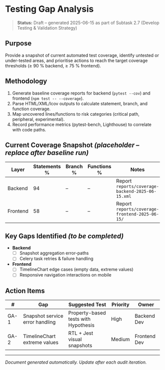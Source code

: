 # Testing Gap Analysis

> **Status:** Draft – generated 2025-06-15 as part of Subtask 2.7 (Develop Testing & Validation Strategy)

## Purpose
Provide a snapshot of current automated test coverage, identify untested or under-tested areas, and prioritise actions to reach the target coverage thresholds (≥ 90 % backend, ≥ 75 % frontend).

## Methodology
1. Generate baseline coverage reports for backend (`pytest --cov`) and frontend (`npm test -- --coverage`).
2. Parse HTML/XML/lcov outputs to calculate statement, branch, and function coverage.
3. Map uncovered lines/functions to risk categories (critical path, peripheral, experimental).
4. Record performance metrics (pytest-bench, Lighthouse) to correlate with code paths.

## Current Coverage Snapshot *(placeholder – replace after baseline run)*
| Layer | Statements % | Branch % | Functions % | Notes |
|-------|--------------|----------|--------------|-------|
| Backend | 94 | – | – | Report `reports/coverage-backend-2025-06-15.xml` |
| Frontend | 58 | – | – | Report `reports/coverage-frontend-2025-06-15/` |

## Key Gaps Identified *(to be completed)*
- **Backend**
  - [ ] Snapshot aggregation error-paths
  - [ ] Celery task retries & failure handling
- **Frontend**
  - [ ] TimelineChart edge cases (empty data, extreme values)
  - [ ] Responsive navigation interactions on mobile

## Action Items
| # | Gap | Suggested Test | Priority | Owner |
|---|-----|----------------|---------|-------|
| GA-1 | Snapshot service error handling | Property-based tests with Hypothesis | High | Backend Dev |
| GA-2 | TimelineChart extreme values | RTL + Jest visual snapshots | Medium | Frontend Dev |

---
*Document generated automatically. Update after each audit iteration.* 